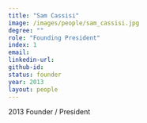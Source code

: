 ```yaml
---
title: "Sam Cassisi"
image: /images/people/sam_cassisi.jpg
degree: ""
role: "Founding President"
index: 1
email:
linkedin-url:
github-id:
status: founder
year: 2013
layout: people
---
```

2013 Founder / President
